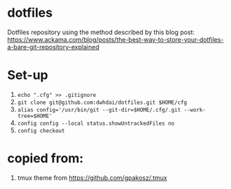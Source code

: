 # dotfiles

Dotfiles repository using the method described by this blog post: https://www.ackama.com/blog/posts/the-best-way-to-store-your-dotfiles-a-bare-git-repository-explained

# Set-up 
1. `echo ".cfg" >> .gitignore`
2. `git clone git@github.com:dwhdai/dotfiles.git $HOME/cfg`
3. `alias config='/usr/bin/git --git-dir=$HOME/.cfg/.git --work-tree=$HOME'`
4. `config config --local status.showUntrackedFiles no`
5. `config checkout`

# copied from:

1. tmux theme from https://github.com/gpakosz/.tmux 
